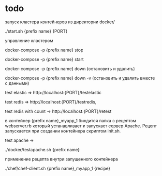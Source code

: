 # todo

запуск кластера контейнеров из директории docker/

./start.sh {prefix name} {PORT}

управление кластером

docker-compose -p {prefix name} stop

docker-compose -p {prefix name} start

docker-compose -p {prefix name} down (остановить и удалить)

docker-compose -p {prefix name} down -v (остановить и удалить вместе с данными)

test elastic => http://localhost:{PORT}/testelastic

test redis => http://localhost:{PORT}/testredis,

test redis with count => http://localhost:{PORT}/retest

в контейнер {prefix name}_myapp_1 биндится папка с рецептом webserver.rb который устанавливает и запускает
сервер Apache. Рецепт запускается при создании контейнера скриптом init.sh.

test apache =>

./docker/testapache.sh {prefix name}

применение рецепта внутри запущенного контейнера

./chef/chef-client.sh {prefix name}_myapp_1 {recipe}










